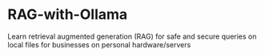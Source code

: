 # RAG-with-Ollama
Learn retrieval augmented generation (RAG) for safe and secure queries on local files for businesses on personal hardware/servers

